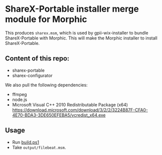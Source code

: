 # ShareX-Portable installer merge module for Morphic

This produces `sharex.msm`, which is used by gpii-wix-installer to bundle ShareX-Portable with Morphic. This will make the
Morphic installer to install ShareX-Portable.

## Content of this repo:
 * sharex-portable
 * sharex-configurator

We also pull the following dependencies:
 * ffmpeg
 * node.js
 * Microsoft Visual C++ 2010 Redistributable Package (x64)
 https://download.microsoft.com/download/3/2/2/3224B87F-CFA0-4E70-BDA3-3DE650EFEBA5/vcredist_x64.exe

## Usage

* Run [build.ps1](build.ps1)
* Take `output/filebeat.msm`.
